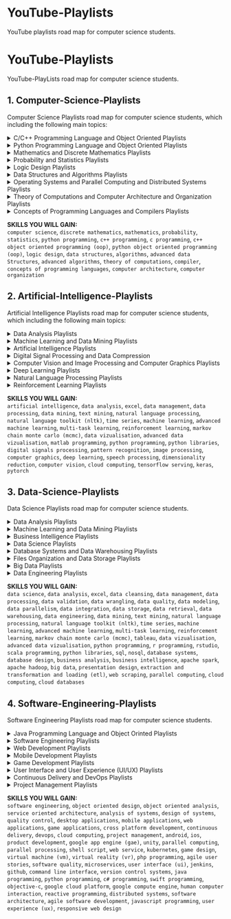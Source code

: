 # YouTube-Playlists
YouTube playlists road map for computer science students.

# YouTube-Playlists
YouTube-PlayLists road map for computer science students.

## 1. Computer-Science-Playlists
Computer Science Playlists road map for computer science students, which including the following main topics:

<details>
	<summary>C/C++ Programming Language and Object Oriented Playlists</summary>

</details>
<details>
	<summary>Python Programming Language and Object Oriented Playlists</summary>

</details>
<details>
	<summary>Mathematics and Discrete Mathematics Playlists</summary>

</details>
<details>
	<summary>Probability and Statistics Playlists</summary>

</details>
<details>
	<summary>Logic Design Playlists</summary>

</details>
<details>
	<summary>Data Structures and Algorithms Playlists</summary>

</details>
<details>
	<summary>Operating Systems and Parallel Computing and Distributed Systems Playlists</summary>

</details>
<details>
	<summary>Theory of Computations and Computer Architecture and Organization Playlists</summary>

</details>
<details>
	<summary>Concepts of Programming Languages and Compilers Playlists</summary>

</details>

**SKILLS YOU WILL GAIN:**<br>
`computer science`, `discrete mathematics`, `mathematics`, `probability`, `statistics`, `python programming`, `c++ programming`, `c programming`, `c++ object oriented programming (oop)`, `python object oriented programming (oop)`, `logic design`, `data structures`, `algorithms`, `advanced data Structures`, `advanced algorithms`, `theory of computations`, `compiler`, `concepts of programming languages`, `computer architecture`, `computer organization`

## 2. Artificial-Intelligence-Playlists
Artificial Intelligence Playlists road map for computer science students, which including the following main topics:

<details>
	<summary>Data Analysis Playlists</summary>

</details>
<details>
	<summary>Machine Learning and Data Mining Playlists</summary>

</details>
<details>
	<summary>Artificial Intelligence Playlists</summary>

</details>
<details>
	<summary>Digital Signal Processing and Data Compression</summary>

</details>
<details>
	<summary>Computer Vision and Image Processing and Computer Graphics Playlists</summary>

</details>
<details>
	<summary>Deep Learning Playlists</summary>

</details>
<details>
	<summary>Natural Language Processing Playlists</summary>

</details>
<details>
	<summary>Reinforcement Learning Playlists</summary>

</details>

**SKILLS YOU WILL GAIN:**<br>
`artificial intelligence`, `data analysis`, `excel`, `data management`, `data processing`, `data mining`, `text mining`, `natural language processing`, `natural language toolkit (nltk)`, `time series`, `machine learning`, `advanced machine learning`, `multi-task learning`, `reinforcement learning`, `markov chain monte carlo (mcmc)`, `data vizualisation`, `advanced data vizualisation`, `matlab programming`, `python programming`, `python libraries`, `digital signals processing`, `pattern recognition`, `image processing`, `computer graphics`, `deep learning`, `speech processing`, `dimensionality reduction`, `computer vision`, `cloud computing`, `tensorflow serving`, `keras`, `pytorch`

## 3. Data-Science-Playlists
Data Science Playlists road map for computer science students.

<details>
	<summary>Data Analysis Playlists</summary>
	
</details>
<details>
	<summary>Machine Learning and Data Mining Playlists</summary>
	
</details>
<details>
	<summary>Business Intelligence Playlists</summary>
	
</details>
<details>
	<summary>Data Science Playlists</summary>
	
</details>
<details>
	<summary>Database Systems and Data Warehousing Playlists</summary>
	
</details>
<details>
	<summary>Files Organization and Data Storage Playlists</summary>
	
</details>
<details>
	<summary>Big Data Playlists</summary>
	
</details>
<details>
	<summary>Data Engineering Playlists</summary>
	
</details>

**SKILLS YOU WILL GAIN:**<br>
`data science`, `data analysis`, `excel`, `data cleansing`, `data management`, `data processing`, `data validation`, `data wrangling`, `data quality`, `data modeling`, `data parallelism`, `data integration`, `data storage`, `data retrieval`, `data warehousing`, `data engineering`, `data mining`, `text mining`, `natural language processing`, `natural language toolkit (nltk)`, `time series`, `machine learning`, `advanced machine learning`, `multi-task learning`, `reinforcement learning`, `markov chain monte carlo (mcmc)`, `tableau`, `data vizualisation`, `advanced data vizualisation`, `python programming`, `r programming`, `rstudio`, `scala programming`, `python libraries`, `sql`, `nosql`, `database systems`, `database design`, `business analysis`, `business intelligence`, `apache spark`, `apache hadoop`, `big data`, `presentation design`, `extraction and transformation and loading (etl)`, `web scraping`, `parallel computing`, `cloud computing`, `cloud databases`

## 4. Software-Engineering-Playlists
Software Engineering Playlists road map for computer science students.

<details>
	<summary>Java Programming Language and Object Orinted Playlists</summary>

</details>
<details>
	<summary>Software Engineering Playlists</summary>

</details>
<details>
	<summary>Web Development Playlists</summary>

</details>
<details>
	<summary>Mobile Development Playlists</summary>

</details>
<details>
	<summary>Game Development Playlists</summary>

</details>
<details>
	<summary>User Interface and User Experience (UI/UX) Playlists</summary>

</details>
<details>
	<summary>Continuous Delivery and DevOps Playlists</summary>

</details>
<details>
	<summary>Project Management Playlists</summary>

</details>

**SKILLS YOU WILL GAIN:**<br>
`software engineering`, `object oriented design`, `object oriented analysis`, `service oriented architecture`, `analysis of systems`, `design of systems`, `quality control`, `desktop applications`, `mobile applications`, `web applications`, `game applications`, `cross platform development`, `continuous delivery`, `devops`, `cloud computing`, `project management`, `android`, `ios`, `product development`, `google app engine (gae)`, `unity`, `parallel computing`, `parallel processing`, `shell script`, `web service`, `kubernetes`, `game design`, `virtual machine (vm)`, `virtual reality (vr)`, `php programming`, `agile user stories`, `software quality`, `microservices`, `user interface (ui)`, `jenkins`, `github`, `command line interface`, `version control systems`, `java programming`, `python programming`, `c# programming`, `swift programming`, `objective-c`, `google cloud platform`, `google compute engine`, `human computer interaction`, `reactive programming`, `distributed systems`, `software architecture`, `agile software development`, `javascript programming`, `user experience (ux)`, `responsive web design`
